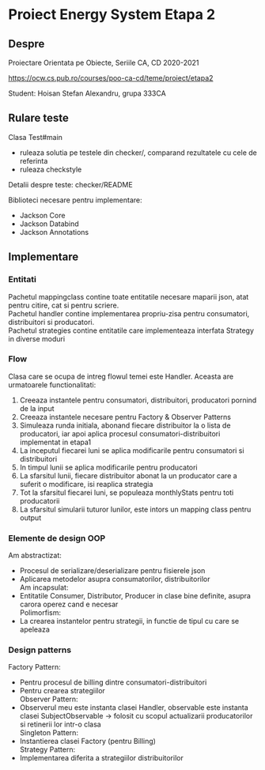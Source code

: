 # Proiect Energy System Etapa 2

## Despre

Proiectare Orientata pe Obiecte, Seriile CA, CD
2020-2021

<https://ocw.cs.pub.ro/courses/poo-ca-cd/teme/proiect/etapa2>

Student: Hoisan Stefan Alexandru, grupa 333CA

## Rulare teste

Clasa Test#main
  * ruleaza solutia pe testele din checker/, comparand rezultatele cu cele de referinta
  * ruleaza checkstyle

Detalii despre teste: checker/README

Biblioteci necesare pentru implementare:
* Jackson Core 
* Jackson Databind 
* Jackson Annotations

## Implementare

### Entitati

Pachetul mappingclass contine toate entitatile necesare maparii json, atat pentru
citire, cat si pentru scriere.  
Pachetul handler contine implementarea propriu-zisa pentru consumatori, distribuitori si producatori.  
Pachetul strategies contine entitatile care implementeaza interfata Strategy in
diverse moduri

### Flow

Clasa care se ocupa de intreg flowul temei este Handler. Aceasta are urmatoarele
functionalitati:
1) Creeaza instantele pentru consumatori, distribuitori, producatori pornind de la input
2) Creeaza instantele necesare pentru Factory & Observer Patterns
3) Simuleaza runda initiala, abonand fiecare distribuitor la o lista de producatori, iar
apoi aplica procesul consumatori-distribuitori implementat in etapa1
4) La inceputul fiecarei luni se aplica modificarile pentru consumatori si distribuitori
5) In timpul lunii se aplica modificarile pentru producatori
6) La sfarsitul lunii, fiecare distribuitor abonat la un producator care a suferit o
modificare, isi reaplica strategia
7) Tot la sfarsitul fiecarei luni, se populeaza monthlyStats pentru toti producatorii
8) La sfarsitul simularii tuturor lunilor, este intors un mapping class pentru output

### Elemente de design OOP

Am abstractizat:
* Procesul de serializare/deserializare pentru fisierele json
* Aplicarea metodelor asupra consumatorilor, distribuitorilor  
Am incapsulat:
* Entitatile Consumer, Distributor, Producer in clase bine definite, asupra carora
operez cand e necesar  
Polimorfism:
* La crearea instantelor pentru strategii, in functie de tipul cu care se apeleaza

### Design patterns

Factory Pattern:
* Pentru procesul de billing dintre consumatori-distribuitori
* Pentru crearea strategiilor  
Observer Pattern:
* Observerul meu este instanta clasei Handler, observable este instanta clasei
SubjectObservable -> folosit cu scopul actualizarii producatorilor si retinerii
lor intr-o clasa  
Singleton Pattern:
* Instantierea clasei Factory (pentru Billing)  
Strategy Pattern:
* Implementarea diferita a strategiilor distribuitorilor
